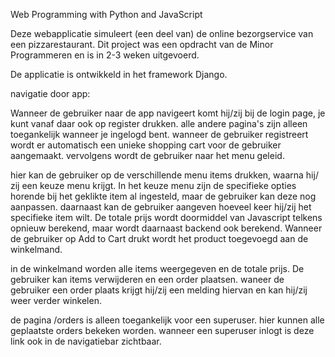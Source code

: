 Web Programming with Python and JavaScript

Deze webapplicatie simuleert (een deel van) de online bezorgservice van een pizzarestaurant.
Dit project was een opdracht van de Minor Programmeren en is in 2-3 weken uitgevoerd.

De applicatie is ontwikkeld in het framework Django.


navigatie door app:

Wanneer de gebruiker naar de app navigeert komt hij/zij bij de login page, je kunt vanaf daar ook op register drukken. 
alle andere pagina's zijn alleen toegankelijk wanneer je ingelogd bent.
wanneer de gebruiker registreert wordt er automatisch een unieke shopping cart voor de gebruiker aangemaakt.
vervolgens wordt de gebruiker naar het menu geleid.

hier kan de gebruiker op de verschillende menu items drukken, waarna hij/ zij een keuze menu krijgt. 
In het keuze menu zijn de specifieke opties horende bij het geklikte item al ingesteld, maar de gebruiker kan deze nog aanpassen.
daarnaast kan de gebruiker aangeven hoeveel keer hij/zij het specifieke item wilt. De totale prijs wordt doormiddel van Javascript telkens opnieuw berekend, maar wordt daarnaast backend ook berekend. Wanneer de gebruiker op Add to Cart drukt wordt het product toegevoegd aan de winkelmand. 

in de winkelmand worden alle items weergegeven en de totale prijs. De gebruiker kan items verwijderen en een order plaatsen. 
waneer de gebruiker een order plaats krijgt hij/zij een melding hiervan en kan hij/zij weer verder winkelen. 

de pagina /orders is alleen toegankelijk voor een superuser. hier kunnen alle geplaatste orders bekeken worden. wanneer een superuser inlogt is deze link ook in de navigatiebar zichtbaar.
